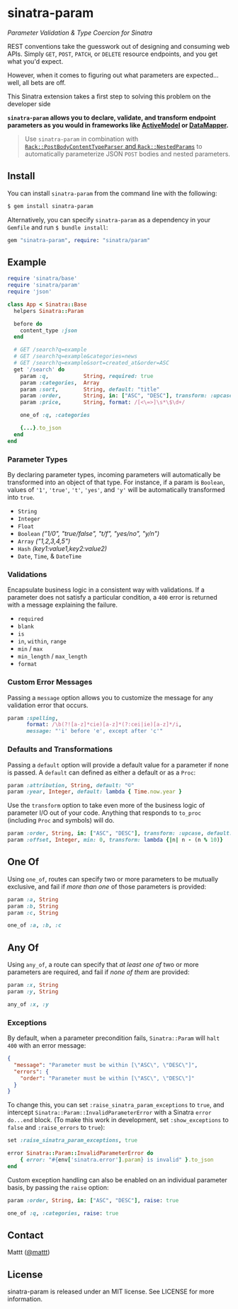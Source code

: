 # sinatra-param

_Parameter Validation & Type Coercion for Sinatra_

REST conventions take the guesswork out of designing and consuming web APIs. Simply `GET`, `POST`, `PATCH`, or `DELETE` resource endpoints, and you get what you'd expect.

However, when it comes to figuring out what parameters are expected... well, all bets are off.

This Sinatra extension takes a first step to solving this problem on the developer side

**`sinatra-param` allows you to declare, validate, and transform endpoint parameters as you would in frameworks like [ActiveModel](http://rubydoc.info/gems/activemodel/3.2.3/frames) or [DataMapper](http://datamapper.org/).**

> Use `sinatra-param` in combination with [`Rack::PostBodyContentTypeParser` and `Rack::NestedParams`](https://github.com/rack/rack-contrib) to automatically parameterize JSON `POST` bodies and nested parameters.

## Install

You can install `sinatra-param` from the command line with the following:

```bash
$ gem install sinatra-param
```

Alternatively, you can specify `sinatra-param` as a dependency in your `Gemfile` and run `$ bundle install`:

```ruby
gem "sinatra-param", require: "sinatra/param"
```

## Example

```ruby
require 'sinatra/base'
require 'sinatra/param'
require 'json'

class App < Sinatra::Base
  helpers Sinatra::Param

  before do
    content_type :json
  end

  # GET /search?q=example
  # GET /search?q=example&categories=news
  # GET /search?q=example&sort=created_at&order=ASC
  get '/search' do
    param :q,           String, required: true
    param :categories,  Array
    param :sort,        String, default: "title"
    param :order,       String, in: ["ASC", "DESC"], transform: :upcase, default: "ASC"
    param :price,       String, format: /[<\=>]\s*\$\d+/

    one_of :q, :categories

    {...}.to_json
  end
end
```

### Parameter Types

By declaring parameter types, incoming parameters will automatically be transformed into an object of that type. For instance, if a param is `Boolean`, values of `'1'`, `'true'`, `'t'`, `'yes'`, and `'y'` will be automatically transformed into `true`.

* `String`
* `Integer`
* `Float`
* `Boolean` _("1/0", "true/false", "t/f", "yes/no", "y/n")_
* `Array` _("1,2,3,4,5")_
* `Hash` _(key1:value1,key2:value2)_
* `Date`, `Time`, & `DateTime`

### Validations

Encapsulate business logic in a consistent way with validations. If a parameter does not satisfy a particular condition, a `400` error is returned with a message explaining the failure.

* `required`
* `blank`
* `is`
* `in`, `within`, `range`
* `min` / `max`
* `min_length` / `max_length`
* `format`

### Custom Error Messages

Passing a `message` option allows you to customize the message
for any validation error that occurs.

```ruby
param :spelling,
      format: /\b(?![a-z]*cie)[a-z]*(?:cei|ie)[a-z]*/i,
      message: "'i' before 'e', except after 'c'"
```

### Defaults and Transformations

Passing a `default` option will provide a default value for a parameter if none is passed. A `default` can defined as either a default or as a `Proc`:

```ruby
param :attribution, String, default: "©"
param :year, Integer, default: lambda { Time.now.year }
```

Use the `transform` option to take even more of the business logic of parameter I/O out of your code. Anything that responds to `to_proc` (including `Proc` and symbols) will do.

```ruby
param :order, String, in: ["ASC", "DESC"], transform: :upcase, default: "ASC"
param :offset, Integer, min: 0, transform: lambda {|n| n - (n % 10)}
```

## One Of

Using `one_of`, routes can specify two or more parameters to be mutually exclusive, and fail if _more than one_ of those parameters is provided:

```ruby
param :a, String
param :b, String
param :c, String

one_of :a, :b, :c
```

## Any Of

Using `any_of`, a route can specify that _at least one of_ two or more parameters are required, and fail if _none of them_ are provided:

```ruby
param :x, String
param :y, String

any_of :x, :y
```

### Exceptions

By default, when a parameter precondition fails, `Sinatra::Param` will `halt 400` with an error message:

```json
{
  "message": "Parameter must be within [\"ASC\", \"DESC\"]",
  "errors": {
    "order": "Parameter must be within [\"ASC\", \"DESC\"]"
  }
}
```

To change this, you can set `:raise_sinatra_param_exceptions` to `true`, and intercept `Sinatra::Param::InvalidParameterError` with a Sinatra `error do...end` block. (To make this work in development, set `:show_exceptions` to `false` and `:raise_errors` to `true`):

```ruby
set :raise_sinatra_param_exceptions, true

error Sinatra::Param::InvalidParameterError do
    { error: "#{env['sinatra.error'].param} is invalid" }.to_json
end
```

Custom exception handling can also be enabled on an individual parameter basis, by passing the `raise` option:

```ruby
param :order, String, in: ["ASC", "DESC"], raise: true

one_of :q, :categories, raise: true
```

## Contact

Mattt ([@mattt](http://twitter.com/mattt))

## License

sinatra-param is released under an MIT license. See LICENSE for more information.
